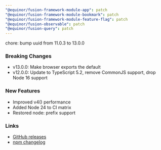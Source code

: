 ```yaml
---
"@equinor/fusion-framework-module-app": patch
"@equinor/fusion-framework-module-bookmark": patch
"@equinor/fusion-framework-module-feature-flag": patch
"@equinor/fusion-observable": patch
"@equinor/fusion-query": patch
---
```


chore: bump uuid from 11.0.3 to 13.0.0

### Breaking Changes
- v13.0.0: Make browser exports the default
- v12.0.0: Update to TypeScript 5.2, remove CommonJS support, drop Node 16 support

### New Features
- Improved v4() performance
- Added Node 24 to CI matrix
- Restored node: prefix support

### Links
- [GitHub releases](https://github.com/uuidjs/uuid/releases/tag/v13.0.0)
- [npm changelog](https://www.npmjs.com/package/uuid?activeTab=versions)
